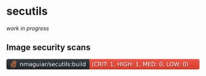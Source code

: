 # secutils

_work in progress_

## Image security scans

[![.github/sec-build.svg](.github/sec-build.svg)](.github/sec-build.md)<br>
